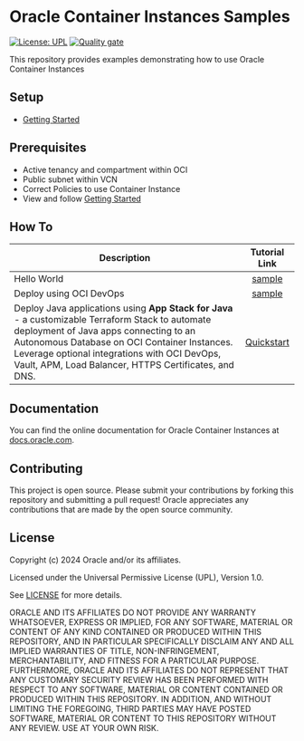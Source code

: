 # Oracle Container Instances Samples 

[![License: UPL](https://img.shields.io/badge/license-UPL-green)](https://img.shields.io/badge/license-UPL-green) [![Quality gate](https://sonarcloud.io/api/project_badges/quality_gate?project=oracle-devrel_oci-container-instances-examples)](https://sonarcloud.io/dashboard?id=oracle-devrel_oci-container-instances-examples)

This repository provides examples demonstrating how to use Oracle Container Instances 

## Setup 
* [Getting Started](GETTINGSTARTED.md)

## Prerequisites
* Active tenancy and compartment within OCI
* Public subnet within VCN
* Correct Policies to use Container Instance
* View and follow [Getting Started](GETTINGSTARTED.md)  

## How To
| Description                                          |         Tutorial Link          |  
|------------------------------------------------------|:------------------------------:|
| Hello World                                          | [sample](./samples/helloworld) |
| Deploy using OCI DevOps                              | [sample](https://github.com/oracle-devrel/oci-devops-examples/tree/main/oci-deployment-examples/oci-devops-deploy-containerinstance)|
| Deploy Java applications using **App Stack for Java** - a customizable Terraform Stack to automate deployment of Java apps connecting to an Autonomous Database on OCI Container Instances. Leverage optional integrations with OCI DevOps, Vault, APM, Load Balancer, HTTPS Certificates, and DNS.   | [Quickstart](https://github.com/oracle-quickstart/appstack)|

## Documentation

You can find the online documentation for Oracle Container Instances at [docs.oracle.com](https://www.oracle.com/cloud/cloud-native/container-instances/). 

## Contributing
This project is open source.  Please submit your contributions by forking this repository and submitting a pull request!  Oracle appreciates any contributions that are made by the open source community.

## License
Copyright (c) 2024 Oracle and/or its affiliates.

Licensed under the Universal Permissive License (UPL), Version 1.0.

See [LICENSE](LICENSE) for more details.

ORACLE AND ITS AFFILIATES DO NOT PROVIDE ANY WARRANTY WHATSOEVER, EXPRESS OR IMPLIED, FOR ANY SOFTWARE, MATERIAL OR CONTENT OF ANY KIND CONTAINED OR PRODUCED WITHIN THIS REPOSITORY, AND IN PARTICULAR SPECIFICALLY DISCLAIM ANY AND ALL IMPLIED WARRANTIES OF TITLE, NON-INFRINGEMENT, MERCHANTABILITY, AND FITNESS FOR A PARTICULAR PURPOSE.  FURTHERMORE, ORACLE AND ITS AFFILIATES DO NOT REPRESENT THAT ANY CUSTOMARY SECURITY REVIEW HAS BEEN PERFORMED WITH RESPECT TO ANY SOFTWARE, MATERIAL OR CONTENT CONTAINED OR PRODUCED WITHIN THIS REPOSITORY. IN ADDITION, AND WITHOUT LIMITING THE FOREGOING, THIRD PARTIES MAY HAVE POSTED SOFTWARE, MATERIAL OR CONTENT TO THIS REPOSITORY WITHOUT ANY REVIEW. USE AT YOUR OWN RISK. 
